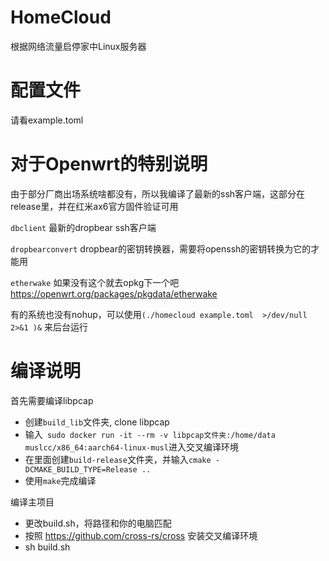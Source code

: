 # HomeCloud

根据网络流量启停家中Linux服务器

# 配置文件

请看example.toml


# 对于Openwrt的特别说明

由于部分厂商出场系统啥都没有，所以我编译了最新的ssh客户端，这部分在release里，并在红米ax6官方固件验证可用

`dbclient` 最新的dropbear ssh客户端

`dropbearconvert` dropbear的密钥转换器，需要将openssh的密钥转换为它的才能用

`etherwake` 如果没有这个就去opkg下一个吧 https://openwrt.org/packages/pkgdata/etherwake

有的系统也没有nohup，可以使用`(./homecloud example.toml  >/dev/null 2>&1 )&` 来后台运行

# 编译说明

首先需要编译libpcap
* 创建`build_lib`文件夹, clone libpcap
* 输入` sudo docker run -it --rm -v libpcap文件夹:/home/data  muslcc/x86_64:aarch64-linux-musl`进入交叉编译环境
* 在里面创建`build-release`文件夹，并输入`cmake -DCMAKE_BUILD_TYPE=Release ..`
* 使用`make`完成编译

编译主项目

* 更改build.sh，将路径和你的电脑匹配
* 按照 https://github.com/cross-rs/cross 安装交叉编译环境
* sh build.sh